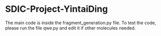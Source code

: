 # SDIC-Project-YintaiDing
The main code is inside the fragment_generation.py file.
To test the code, please run the file qwe.py and edit it if other molecules needed.
